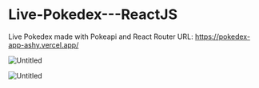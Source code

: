 # Live-Pokedex---ReactJS
Live Pokedex made with Pokeapi and React Router
URL: https://pokedex-app-ashy.vercel.app/

![Untitled](https://user-images.githubusercontent.com/84715428/195603152-c59e4afb-b915-45bb-8415-22d0fee7745c.png)


![Untitled](https://user-images.githubusercontent.com/84715428/195603831-25af49be-a94b-4cdc-9d84-4ac431e70cf6.png)
